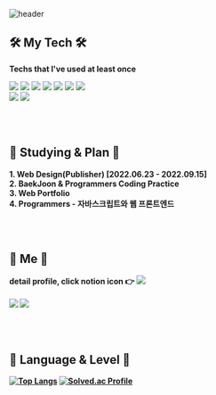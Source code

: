 ![header](https://capsule-render.vercel.app/api?type=Waving&color=auto&height=250&section=header&text=YeSol's%20Git%20Page&fontColor=404040&animation=fadeIn&fontSize=60)

<p><h2 align="left">🛠 My Tech 🛠</h2></p>

<p align="left"><b>Techs that I've used at least once</b></p>

<p align="left">
  <img src="https://img.shields.io/badge/C-A8B9CC?style=flat-square&logo=C&logoColor=white"/></a>
  <img src="https://img.shields.io/badge/Python-3766AB?style=flat-square&logo=Python&logoColor=white"/></a>
  <img src="https://img.shields.io/badge/HTML5-E34F26?style=flat-square&logo=HTML5&logoColor=white"/></a>
  <img src="https://img.shields.io/badge/CSS3-1572B6?style=flat-square&logo=CSS3&logoColor=white"/></a>
  <img src="https://img.shields.io/badge/JavaScript-F7DF1E?style=flat-square&logo=JavaScript&logoColor=white"/></a>
  <img src="https://img.shields.io/badge/MySQL-4479A1?style=flat-square&logo=MySQL&logoColor=white"/></a>
  <img src="https://img.shields.io/badge/React-61DAFB?style=flat-square&logo=React&logoColor=white"/></a><br>
  <img src="https://img.shields.io/badge/Illustrator-FF9A00?style=flat-square&logo=Adobe Illustrator&logoColor=white"/></a>
  <img src="https://img.shields.io/badge/Photoshop-31A8FF?style=flat-square&logo=Adobe Photoshop&logoColor=white"/></a>
</p>

<br>
<br>
<p><h2 align="left">📖 Studying & Plan 📖</h2></p>

<p align="left">
  <b>1. Web Design(Publisher) [2022.06.23 - 2022.09.15]<br>
  <b>2. BaekJoon & Programmers Coding Practice<br>
  <b>3. Web Portfolio<br>
  <b>4. Programmers - 자바스크립트와 웹 프론트엔드
</p>

<br>
<br>
    
<p><h2 align="left">🐰 Me 🐰</h2></p>

<p align="left">
  detail profile, click notion icon 👉
  <a href="https://www.notion.so/Ye-sol-Lee-4eb38bdcda024907bd5dbc4105f2ba57/"><img src="https://img.shields.io/badge/Notion-000000?style=flat-square&logo=Notion&logoColor=white&link=https://www.notion.so/Ye-sol-Lee-4eb38bdcda024907bd5dbc4105f2ba57/"/></a><br><br>
  <a href="https://www.instagram.com/y_e_sol_lee/"><img src="https://img.shields.io/badge/Instagram-E4405F?style=flat-square&logo=Instagram&logoColor=white&link=https://www.instagram.com/y_e_sol_lee/"/></a>
  <a href="https://blog.naver.com/jackey6493/"><img src="https://img.shields.io/badge/Blog-20C997?style=flat-square&logo=Blogger&logoColor=white&link=https://blog.naver.com/jackey6493/"/></a>
</p>
<br>
<br>
    
    
<p><h2 align="left">🎵 Language & Level 🎵</h2></p>
  
[![Top Langs](https://github-readme-stats.vercel.app/api/top-langs/?username=dailysound&layout=compact)](https://github.com/anuraghazra/github-readme-stats)
[![Solved.ac Profile](http://mazassumnida.wtf/api/v2/generate_badge?boj=jackey6493)](https://solved.ac/jackey6493)
    

<!-- <p><h3 align="center">📜 Certificate 📜</h3></p>

<p align="center">
  <b>1. 정보처리기사<br>
  <b>2. SQLD<br>
  <b>3. TOEIC 720
</p>
<br>
<br> -->
